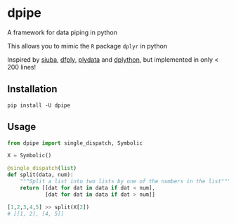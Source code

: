 # dpipe

A framework for data piping in python

This allows you to mimic the `R` package `dplyr` in python

Inspired by [siuba][1], [dfply][2], [plydata][3] and [dplython][4], but implemented in only < 200 lines!

## Installation
```shell
pip install -U dpipe
```

## Usage
```python
from dpipe import single_dispatch, Symbolic

X = Symbolic()

@single_dispatch(list)
def split(data, num):
    """Split a list into two lists by one of the numbers in the list"""
    return [[dat for dat in data if dat < num],
            [dat for dat in data if dat > num]]

[1,2,3,4,5] >> split(X[2])
# [[1, 2], [4, 5]]
```

[1]: https://github.com/machow/siuba
[2]: https://github.com/kieferk/dfply
[3]: https://github.com/has2k1/plydata
[4]: https://github.com/dodger487/dplython
